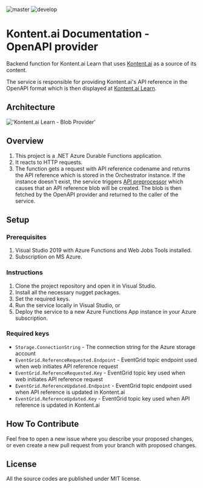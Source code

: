 ![master](https://github.com/KenticoDocs/kontent-docs-blob-provider/actions/workflows/master_kcd-open-api-provider-live-master.yml/badge.svg)
![develop](https://github.com/KenticoDocs/kontent-docs-blob-provider/actions/workflows/develop_kcd-open-api-provider-live-dev.yml/badge.svg)

# Kontent.ai Documentation - OpenAPI provider

Backend function for Kontent.ai Learn that uses [Kontent.ai](https://kontent.ai/) as a source of its content.

The service is responsible for providing Kontent.ai's API reference in the OpenAPI format which is then displayed at [Kontent.ai Learn](https://kontent.ai/learn/).

## Architecture

!['Kontent.ai Learn - Blob Provider'](https://github.com/Kontent-ai-Learn/kontent-ai-learn-web/wiki/images/blob-provider.png)

## Overview

1. This project is a .NET Azure Durable Functions application.
2. It reacts to HTTP requests.
3. The function gets a request with API reference codename and returns the API reference which is stored in the Orchestrator instance. If the instance doesn't exist, the service triggers [API preprocessor](https://github.com/Kontent-ai-Learn/kontent-ai-learn-reference-preprocessor) which causes that an API reference blob will be created. The blob is then fetched by the OpenAPI provider and returned to the caller of the service.

## Setup

### Prerequisites

1. Visual Studio 2019 with Azure Functions and Web Jobs Tools installed.
2. Subscription on MS Azure.

### Instructions

1. Clone the project repository and open it in Visual Studio.
2. Install all the necessary nugget packages.
3. Set the required keys.
4. Run the service locally in Visual Studio, or
5. Deploy the service to a new Azure Functions App instance in your Azure subscription.

### Required keys

* `Storage.ConnectionString` - The connection string for the Azure storage account
* `EventGrid.ReferenceRequested.Endpoint` - EventGrid topic endpoint used when web initiates API reference request
* `EventGrid.ReferenceRequested.Key` - EventGrid topic key used when web initiates API reference request
* `EventGrid.ReferenceUpdated.Endpoint` - EventGrid topic endpoint used when API reference is updated in Kontent.ai
* `EventGrid.ReferenceUpdated.Key` - EventGrid topic key used when API reference is updated in Kontent.ai

## How To Contribute

Feel free to open a new issue where you describe your proposed changes, or even create a new pull request from your branch with proposed changes.

## License

All the source codes are published under MIT license.
